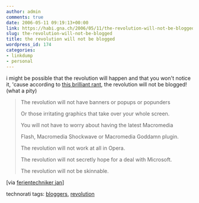 ```yaml
---
author: admin
comments: true
date: 2006-05-11 09:19:13+00:00
link: https://habi.gna.ch/2006/05/11/the-revolution-will-not-be-blogged/
slug: the-revolution-will-not-be-blogged
title: the revolution will not be blogged
wordpress_id: 174
categories:
- linkdump
- personal
---
```



i might be possible that the revolution will happen and that you won't notice it, 'cause according to [this brilliant rant](http://blog.myspace.com/index.cfm?fuseaction=blog.view&friendID=6942862&blogID=112034554), the revolution will not be blogged! (what a pity)


<blockquote>
The revolution will not have banners or popups or popunders
  
Or those irritating graphics that take over your whole screen.
  
You will not have to worry about having the latest Macromedia
  
Flash, Macromedia Shockwave or Macromedia Goddamn plugin.
  
The revolution will not work at all in Opera.
  
The revolution will not secretly hope for a deal with Microsoft.
  
The revolution will not be skinnable.
</blockquote>


[via [ferientechniker jan](https://pieceoplastic.com/index.php/2316/the-revolution-may-or-may-not-be-blogged/)]





technorati tags: [bloggers](http://www.technorati.com/tag/bloggers), [revolution](http://www.technorati.com/tag/revolution)
